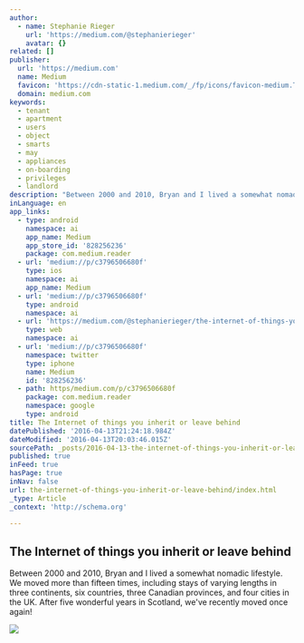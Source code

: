 ```yaml
---
author:
  - name: Stephanie Rieger
    url: 'https://medium.com/@stephanierieger'
    avatar: {}
related: []
publisher:
  url: 'https://medium.com'
  name: Medium
  favicon: 'https://cdn-static-1.medium.com/_/fp/icons/favicon-medium.TAS6uQ-Y7kcKgi0xjcYHXw.ico'
  domain: medium.com
keywords:
  - tenant
  - apartment
  - users
  - object
  - smarts
  - may
  - appliances
  - on-boarding
  - privileges
  - landlord
description: "Between 2000 and 2010, Bryan and I lived a somewhat nomadic lifestyle. We moved more than fifteen times, including stays of varying lengths in three continents, six countries, three Canadian provinces, and four cities in the UK. After five wonderful years in Scotland, we've recently moved once again!"
inLanguage: en
app_links:
  - type: android
    namespace: ai
    app_name: Medium
    app_store_id: '828256236'
    package: com.medium.reader
  - url: 'medium://p/c3796506680f'
    type: ios
    namespace: ai
    app_name: Medium
  - url: 'medium://p/c3796506680f'
    type: android
    namespace: ai
  - url: 'https://medium.com/@stephanierieger/the-internet-of-things-you-inherit-or-leave-behind-c3796506680f'
    type: web
    namespace: ai
  - url: 'medium://p/c3796506680f'
    namespace: twitter
    type: iphone
    name: Medium
    id: '828256236'
  - path: https/medium.com/p/c3796506680f
    package: com.medium.reader
    namespace: google
    type: android
title: The Internet of things you inherit or leave behind
datePublished: '2016-04-13T21:24:18.984Z'
dateModified: '2016-04-13T20:03:46.015Z'
sourcePath: _posts/2016-04-13-the-internet-of-things-you-inherit-or-leave-behind.md
published: true
inFeed: true
hasPage: true
inNav: false
url: the-internet-of-things-you-inherit-or-leave-behind/index.html
_type: Article
_context: 'http://schema.org'

---
```

<article style=""><h1>The Internet of things you inherit or leave behind</h1><p>Between 2000 and 2010, Bryan and I lived a somewhat nomadic lifestyle. We moved more than fifteen times, including stays of varying lengths in three continents, six countries, three Canadian provinces, and four cities in the UK. After five wonderful years in Scotland, we've recently moved once again!</p><img src="https://cdn-images-1.medium.com/max/800/1*w9mezyE8qoRb1hYZG7K4Hw.jpeg" /></article>